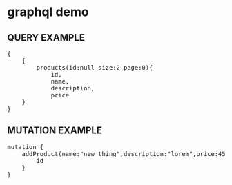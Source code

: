 
# graphql demo

  

## QUERY EXAMPLE

<pre>
{
	{
		products(id:null size:2 page:0){
			id,
			name,
			description,
			price
	}
}
</pre>
  

## MUTATION EXAMPLE
<pre>
mutation {
	addProduct(name:"new thing",description:"lorem",price:45){
		id
	}
}
</pre>